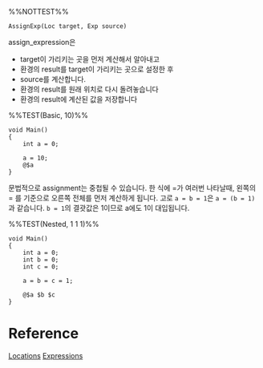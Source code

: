 %%NOTTEST%%
```
AssignExp(Loc target, Exp source)
```

assign_expression은 
- target이 가리키는 곳을 먼저 계산해서 알아내고
- 환경의 result를 target이 가리키는 곳으로 설정한 후
- source를 계산합니다. 
- 환경의 result를 원래 위치로 다시 돌려놓습니다
- 환경의 result에 계산된 값을 저장합니다

%%TEST(Basic, 10)%%
```
void Main()
{
	int a = 0;

	a = 10;
	@$a
}
```

문법적으로 assignment는 중첩될 수 있습니다. 한 식에 =가 여러번 나타날때, 왼쪽의 = 를 기준으로 오른쪽 전체를 먼저 계산하게 됩니다. 고로 `a = b = 1`은 `a = (b = 1)`과 같습니다. `b = 1`의 결괏값은 1이므로 a에도 1이 대입됩니다.

%%TEST(Nested, 1 1 1)%%
```
void Main()
{
	int a = 0;
	int b = 0;
	int c = 0;

	a = b = c = 1;

	@$a $b $c
}
```

# Reference
[Locations](Locations.md)
[Expressions](Expressions.md)